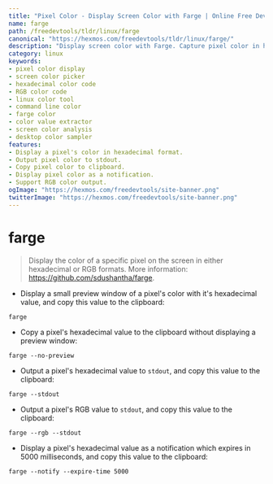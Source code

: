 ```yaml
---
title: "Pixel Color - Display Screen Color with Farge | Online Free DevTools by Hexmos"
name: farge
path: /freedevtools/tldr/linux/farge
canonical: "https://hexmos.com/freedevtools/tldr/linux/farge/"
description: "Display screen color with Farge. Capture pixel color in hexadecimal or RGB formats. Free online tool, no registration required for instant color analysis."
category: linux
keywords:
- pixel color display
- screen color picker
- hexadecimal color code
- RGB color code
- linux color tool
- command line color
- farge color
- color value extractor
- screen color analysis
- desktop color sampler
features:
- Display a pixel's color in hexadecimal format.
- Output pixel color to stdout.
- Copy pixel color to clipboard.
- Display pixel color as a notification.
- Support RGB color output.
ogImage: "https://hexmos.com/freedevtools/site-banner.png"
twitterImage: "https://hexmos.com/freedevtools/site-banner.png"
---
```


# farge

> Display the color of a specific pixel on the screen in either hexadecimal or RGB formats.
> More information: <https://github.com/sdushantha/farge>.

- Display a small preview window of a pixel's color with it's hexadecimal value, and copy this value to the clipboard:

`farge`

- Copy a pixel's hexadecimal value to the clipboard without displaying a preview window:

`farge --no-preview`

- Output a pixel's hexadecimal value to `stdout`, and copy this value to the clipboard:

`farge --stdout`

- Output a pixel's RGB value to `stdout`, and copy this value to the clipboard:

`farge --rgb --stdout`

- Display a pixel's hexadecimal value as a notification which expires in 5000 milliseconds, and copy this value to the clipboard:

`farge --notify --expire-time 5000`
